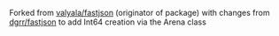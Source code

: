 Forked from [valyala/fastjson](https://github.com/valyala/fastjson/) (originator of package) with changes from [dgrr/fastjson](https://github.com/dgrr/fastjson/) to add Int64 creation via the Arena class
